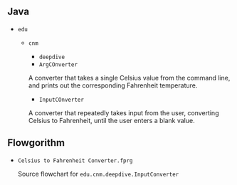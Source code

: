 ## Java

* `edu`
    * `cnm`
        * `deepdive`
        * `ArgCOnverter`
         
         A converter that takes a single Celsius value from the command line, and prints out the corresponding Fahrenheit temperature.
        * `InputCOnverter`
        
        A converter that repeatedly takes input from the user, converting Celsius to Fahrenheit, until the user enters a blank value.
## Flowgorithm

* `Celsius to Fahrenheit Converter.fprg`
    
    
   Source flowchart for `edu.cnm.deepdive.InputConverter`
